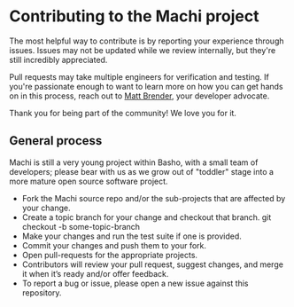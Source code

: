 # Contributing to the Machi project

The most helpful way to contribute is by reporting your experience
through issues. Issues may not be updated while we review internally,
but they're still incredibly appreciated.

Pull requests may take multiple engineers for verification and testing. If
you're passionate enough to want to learn more on how you can get
hands on in this process, reach out to
[Matt Brender](mailto:mbrender@basho.com), your developer advocate.

Thank you for being part of the community! We love you for it. 

## General process

Machi is still a very young project within Basho, with a small team of
developers; please bear with us as we grow out of "toddler" stage into
a more mature open source software project.

* Fork the Machi source repo and/or the sub-projects that are affected
  by your change.  
* Create a topic branch for your change and checkout that branch.
     git checkout -b some-topic-branch
* Make your changes and run the test suite if one is provided.
* Commit your changes and push them to your fork.
* Open pull-requests for the appropriate projects.
* Contributors will review your pull request, suggest changes, and merge it when it’s ready and/or offer feedback.
* To report a bug or issue, please open a new issue against this repository.
